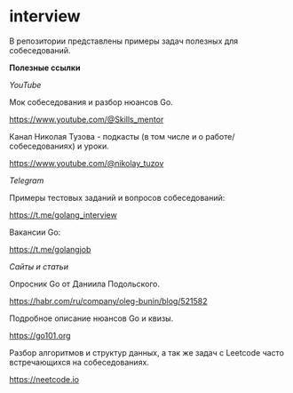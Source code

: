 # interview

В репозитории представлены примеры задач полезных для собеседований.

**Полезные ссылки**

*YouTube*

Мок собеседования и разбор нюансов Go. 

https://www.youtube.com/@Skills_mentor

Канал Николая Тузова - подкасты (в том числе и о работе/собеседованиях) и уроки. 

https://www.youtube.com/@nikolay_tuzov

*Telegram*

Примеры тестовых заданий и вопросов собеседований:

https://t.me/golang_interview

Вакансии Go:

https://t.me/golangjob

*Сайты и статьи*

Опросник Go от Даниила Подольского. 

https://habr.com/ru/company/oleg-bunin/blog/521582

Подробное описание нюансов Go и квизы. 

https://go101.org

Разбор алгоритмов и структур данных, а так же задач с Leetcode часто встречающихся на собеседованиях. 

https://neetcode.io


